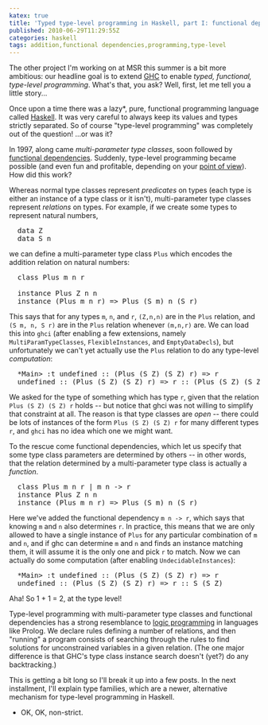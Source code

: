 ```yaml
---
katex: true
title: 'Typed type-level programming in Haskell, part I: functional dependencies'
published: 2010-06-29T11:29:55Z
categories: haskell
tags: addition,functional dependencies,programming,type-level
---
```


The other project I'm working on at MSR this summer is a bit more ambitious: our headline goal is to extend <a href="http://haskell.org/ghc">GHC</a> to enable <i>typed, functional, type-level programming</i>.  What's that, you ask?  Well, first, let me tell you a little story...

Once upon a time there was a lazy*, pure, functional programming language called <a href="http://haskell.org">Haskell</a>.  It was very careful to always keep its values and types strictly separated.  So of course "type-level programming" was completely out of the question!  ...or was it?

In 1997, along came <i>multi-parameter type classes</i>, soon followed by <a href="http://haskell.org/haskellwiki/Functional_dependencies">functional dependencies</a>.  Suddenly, type-level programming became possible (and even fun and profitable, depending on your <a href="http://okmij.org/ftp/Haskell/types.html">point of view</a>).  How did this work?

Whereas normal type classes represent <i>predicates</i> on types (each type is either an instance of a type class or it isn't), multi-parameter type classes represent <i>relations</i> on types.  For example, if we create some types to represent natural numbers,
<pre>
  data Z
  data S n
</pre>
we can define a multi-parameter type class <code>Plus</code> which encodes the addition relation on natural numbers:
<pre>
  class Plus m n r

  instance Plus Z n n
  instance (Plus m n r) =&gt; Plus (S m) n (S r)
</pre>

This says that for any types <code>m</code>, <code>n</code>, and <code>r</code>, <code>(Z,n,n)</code> are in the <code>Plus</code> relation, and <code>(S m, n, S r)</code> are in the <code>Plus</code> relation whenever <code>(m,n,r)</code> are.  We can load this into <code>ghci</code> (after enabling a few extensions, namely <code>MultiParamTypeClasses</code>, <code>FlexibleInstances</code>, and <code>EmptyDataDecls</code>), but unfortunately we can't yet actually use the <code>Plus</code> relation to do any type-level <i>computation</i>:

<pre>
  *Main&gt; :t undefined :: (Plus (S Z) (S Z) r) =&gt; r
  undefined :: (Plus (S Z) (S Z) r) =&gt; r :: (Plus (S Z) (S Z) r) =&gt; r
</pre>

We asked for the type of something which has type <code>r</code>, given that the relation <code>Plus (S Z) (S Z) r</code> holds -- but notice that ghci was not willing to simplify that constraint at all.  The reason is that type classes are <i>open</i> -- there could be lots of instances of the form <code>Plus (S Z) (S Z) r</code> for many different types <code>r</code>, and <code>ghci</code> has no idea which one we might want.

To the rescue come functional dependencies, which let us specify that some type class parameters are determined by others -- in other words, that the relation determined by a multi-parameter type class is actually a <i>function</i>.

<pre>
  class Plus m n r | m n -&gt; r
  instance Plus Z n n
  instance (Plus m n r) =&gt; Plus (S m) n (S r)
</pre>

Here we've added the functional dependency <code>m n -&gt; r</code>, which says that knowing <code>m</code> and <code>n</code> also determines <code>r</code>.  In practice, this means that we are only allowed to have a single instance of <code>Plus</code> for any particular combination of <code>m</code> and <code>n</code>, and if ghc can determine <code>m</code> and <code>n</code> and finds an instance matching them, it will assume it is the only one and pick <code>r</code> to match.  Now we can actually do some computation (after enabling <code>UndecidableInstances</code>):

<pre>
  *Main&gt; :t undefined :: (Plus (S Z) (S Z) r) =&gt; r
  undefined :: (Plus (S Z) (S Z) r) =&gt; r :: S (S Z)
</pre>

Aha!  So 1 + 1 = 2, at the type level!

Type-level programming with multi-parameter type classes and functional dependencies has a strong resemblance to <a href="http://en.wikipedia.org/wiki/Logic_programming">logic programming</a> in languages like Prolog.  We declare rules defining a number of relations, and then "running" a program consists of searching through the rules to find solutions for unconstrained variables in a given relation.  (The one major difference is that GHC's type class instance search doesn't (yet?) do any backtracking.)

This is getting a bit long so I'll break it up into a few posts.  In the next installment, I'll explain type families, which are a newer, alternative mechanism for type-level programming in Haskell.

* OK, OK, non-strict.

